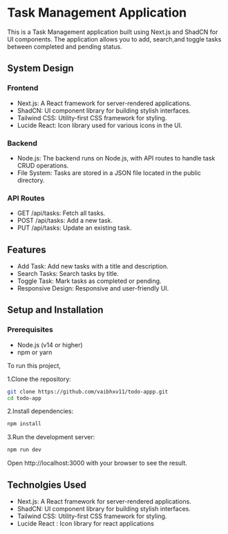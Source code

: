 
# Task Management Application

This is a Task Management application built using Next.js and ShadCN for UI components. The application allows you to add, search,and toggle tasks between completed and pending status.




## System Design

### Frontend 
- Next.js: A React framework for server-rendered applications.
- ShadCN: UI component library for building stylish interfaces.
- Tailwind CSS: Utility-first CSS framework for styling.
- Lucide React: Icon library used for various icons in the UI.

### Backend
- Node.js: The backend runs on Node.js, with API routes to handle task CRUD operations.
- File System: Tasks are stored in a JSON file located in the public directory.

### API Routes
- GET /api/tasks: Fetch all tasks.
- POST /api/tasks: Add a new task.
- PUT /api/tasks: Update an existing task.
## Features

- Add Task: Add new tasks with a title and description.
- Search Tasks: Search tasks by title.
- Toggle Task: Mark tasks as completed or pending.
- Responsive Design: Responsive and user-friendly UI.




## Setup and Installation

### Prerequisites
- Node.js (v14 or higher)
- npm or yarn

To run this project,

1.Clone the repository:
```bash
git clone https://github.com/vaibhxv11/todo-appp.git
cd todo-app
```
2.Install dependencies:
```bash
npm install
```
3.Run the development server:
```bash
npm run dev
```
Open http://localhost:3000 with your browser to see the result.


## Technolgies Used

- Next.js: A React framework for server-rendered applications.
- ShadCN: UI component library for building stylish interfaces.
- Tailwind CSS: Utility-first CSS framework for styling.
- Lucide React : Icon library for react applications
